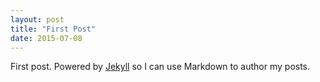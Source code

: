 ```yaml
---
layout: post
title: "First Post"
date: 2015-07-08
---
```


First post. Powered by [Jekyll](http://jekyllrb.com) so I can use Markdown to author my posts.
